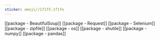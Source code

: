 ```yaml
---
sticker: emoji//1f1f5-1f1fe
---
```

[[package - BeautifulSoup]]
[[package - Request]]
[[package - Selenium]]
[[package - zipfile]]
[[package - os]]
[[package - shutile]]
[[package - numpy]]
[[package - pandas]]